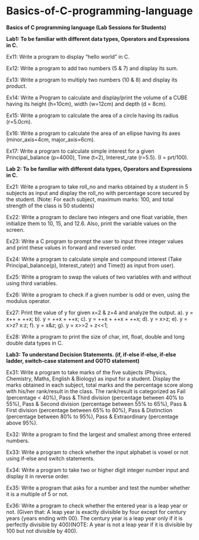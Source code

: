 # Basics-of-C-programming-language
**Basics of C programming language (Lab Sessions for Students)**

**Lab1: To be familiar with different data types, Operators and Expressions in C.**

  Ex11: Write a program to display “hello world” in C.

  Ex12: Write a program to add two numbers (5 & 7) and display its sum.

  Ex13: Write a program to multiply two numbers (10 & 8) and display its product.

  Ex14: Write a Program to calculate and display/print the volume of a CUBE having its height (h=10cm), width (w=12cm) and depth (d = 8cm).

  Ex15: Write a program to calculate the area of a circle having its radius (r=5.0cm).

  Ex16: Write a program to calculate the area of an ellipse having its axes (minor_axis=4cm, major_axis=6cm).

  Ex17: Write a program to calculate simple interest for a given Principal_balance (p=4000), Time (t=2), Interest_rate (r=5.5). (I = p*r*t/100).
  
  
  
**Lab 2: To be familiar with different data types, Operators and Expressions in C.**


  Ex21: Write a program to take roll_no and marks obtained by a student in 5 subjects as input and display the roll_no with percentage score secured by the student.
      (Note: For each subject, maximum marks: 100, and total strength of the class is 50 students)
      
  Ex22: Write a program to declare two integers and one float variable, then initialize them to 10, 15, and 12.6. Also, print the variable values on the screen.

  Ex23: Write a C program to prompt the user to input three integer values and print these values in forward and reversed order.

  Ex24: Write a program to calculate simple and compound interest (Take Principal_balance(p), Interest_rate(r) and Time(t) as input from user).

  Ex25: Write a program to swap the values of two variables with and without using third variables.

  Ex26: Write a program to check if a given number is odd or even, using the modulus operator.

  Ex27: Print the value of y for given x=2 & z=4 and analyze the output.
            a). y = x++ + ++x;               b). y = ++x + ++x; 
            c). y = ++x + ++x + ++x;         d). y = x>z;
            e). y = x>z? x:z;                f). y = x&z; 
            g). y = x>>2 + z<<1; 

  Ex28: Write a program to print the size of char, int, float, double and long double data types in C.
  
  

**Lab3: To understand Decision Statements. (if, if-else if-else, if-else ladder, switch-case statement and GOTO statement)**

  Ex31: Write a program to take marks of the five subjects (Physics, Chemistry, Maths, English & Biology) as input for a student. Display the marks obtained in each subject, 
      total marks and the percentage score along with his/her rank/result in the class. The rank/result is categorized as Fail (percentage < 40%), Pass & Third division 
      (percentage between 40% to 55%), Pass & Second division (percentage between 55% to 65%), Pass & First division (percentage between 65% to 80%), Pass & Distinction 
      (percentage between 80% to 95%), Pass & Extraordinary (percentage above 95%). 
      
  Ex32: Write a program to find the largest and smallest among three entered numbers.

  Ex33: Write a program to check whether the input alphabet is vowel or not using if-else and switch statements.

  Ex34: Write a program to take two or higher digit integer number input and display it in reverse order.

  Ex35: Write a program that asks for a number and test the number whether it is a multiple of 5 or not.

  Ex36: Write a program to check whether the entered year is a leap year or not. (Given that: A leap year is exactly divisible by four except for century years {years ending with 00}. 
      The century year is a leap year only if it is perfectly divisible by 400)(NOTE: A year is not a leap year if it is divisible by 100 but not divisible by 400).
      
